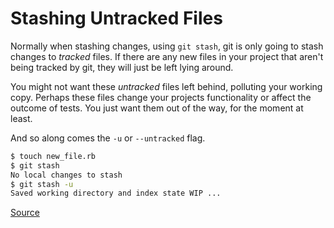 # Stashing Untracked Files

Normally when stashing changes, using `git stash`, git is only going to
stash changes to *tracked* files. If there are any new files in your project
that aren't being tracked by git, they will just be left lying around.

You might not want these *untracked* files left behind, polluting your
working copy. Perhaps these files change your projects functionality or
affect the outcome of tests. You just want them out of the way, for the
moment at least.

And so along comes the `-u` or `--untracked` flag.

```bash
$ touch new_file.rb
$ git stash
No local changes to stash
$ git stash -u
Saved working directory and index state WIP ...
```

[Source](https://github.com/jbranchaud/til/blob/master/git/stashing-untracked-files.md)